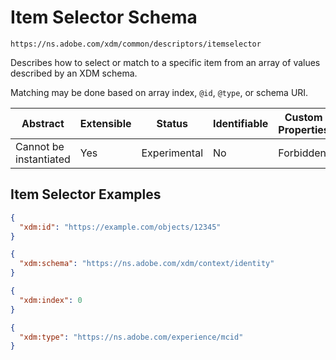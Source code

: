 
# Item Selector Schema

```
https://ns.adobe.com/xdm/common/descriptors/itemselector
```

Describes how to select or match to a specific item from an array of values described by an XDM schema.

Matching may be done based on array index, `@id`, `@type`, or schema URI.


| Abstract | Extensible | Status | Identifiable | Custom Properties | Additional Properties | Defined In |
|----------|------------|--------|--------------|-------------------|-----------------------|------------|
| Cannot be instantiated | Yes | Experimental | No | Forbidden | Permitted | [common/descriptors/itemselector.schema.json](common/descriptors/itemselector.schema.json) |

## Item Selector Examples

```json
{
  "xdm:id": "https://example.com/objects/12345"
}
```

```json
{
  "xdm:schema": "https://ns.adobe.com/xdm/context/identity"
}
```

```json
{
  "xdm:index": 0
}
```

```json
{
  "xdm:type": "https://ns.adobe.com/experience/mcid"
}
```

